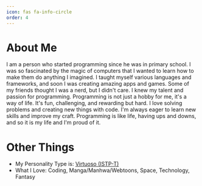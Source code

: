 ```yaml
---
icon: fas fa-info-circle
order: 4
---
```


# About Me

I am a person who started programming since he was in primary school. I was so fascinated by the magic of computers that I wanted to learn how to make them do anything I imagined. I taught myself various languages and frameworks, and soon I was creating amazing apps and games. Some of my friends thought I was a nerd, but I didn't care. I knew my talent and passion for programming. Programming is not just a hobby for me, it's a way of life. It's fun, challenging, and rewarding but hard. I love solving problems and creating new things with code. I'm always eager to learn new skills and improve my craft. Programming is like life, having ups and downs, and so it is my life and I'm proud of it.

# Other Things

- My Personality Type is: [Virtuoso (ISTP-T)](https://16personalities.com/istp-personality)
- What I Love: Coding, Manga/Manhwa/Webtoons, Space, Technology, Fantasy